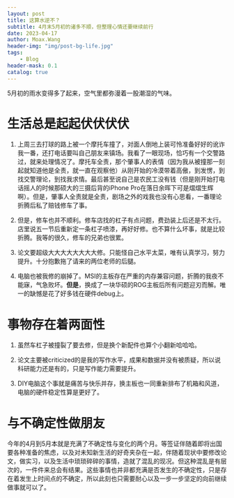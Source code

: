 ```yaml
---
layout: post
title: 这算水逆不？
subtitle: 4月末5月初的诸多不顺，但整理心情还要继续前行
date: 2023-04-17
author: Moax.Wang
header-img: "img/post-bg-life.jpg"
tags:
    - Blog
header-mask: 0.1
catalog: true
---
```


5月初的雨水变得多了起来，空气里都弥漫着一股潮湿的气味。

# 生活总是起起伏伏伏伏

1. 上周三去打球的路上被一个摩托车撞了，对面人倒地上装可怜准备好好的讹诈我一番，还打电话要叫自己朋友来镇场。我看了一眼现场，恰巧有一个交警路过，就来处理情况了。摩托车全责，那个肇事人的表情（因为我从被撞那一刻起就知道他是全责，就一直在观察他）从刚开始的冷漠带着高傲，到发愣，到找交警理论，到找我求情。最后甚至说自己是农民工没有钱（但是刚开始打电话摇人的时候那硕大的三摄后背的iPhone Pro在落日余晖下可是熠熠生辉啊）。但是，肇事人全责就是全责，剧场之外的戏我也没有心思看，一番理论折腾后私了赔钱修车了事。

2. 但是，修车也并不顺利。修车店找的杠子有点问题，费劲装上后还是不太行。店里说五一节后重新定一条杠子喷漆，再好好修。也不算什么坏事，就是比较折腾。我等的很久，修车的兄弟也很累。

3. 论文要超级大大大大大大大大修。只能怪自己水平太菜，唯有认真学习，努力提升。十分抱歉拖了请来的两位老师的后腿。

4. 电脑也被我修的崩掉了。MSI的主板存在严重的内存兼容问题，折腾的我夜不能寐，气急败坏。**但是**，换成了一块华硕的ROG主板后所有问题迎刃而解。唯一的缺憾是花了好多钱在硬件debug上。

# 事物存在着两面性

1. 虽然车杠子被撞裂了要去修，但是换个新配件也算个小翻新哈哈哈。

2. 论文主要被criticized的是我的写作水平，成果和数据并没有被质疑，所以说科研能力还是有的，只是写作能力需要提升。

3. DIY电脑这个事就是痛苦与快乐并存，换主板也一同重新排布了机箱和风道，电脑的硬件稳定性算是更好了。

# 与不确定性做朋友

今年的4月到5月本就是充满了不确定性与变化的两个月。等签证伴随着即将出国要各种准备的焦虑，以及对未知新生活的好奇夹杂在一起，伴随着现状中要修改论文，做实习，以及生活中琐琐碎碎的事情，造就了混乱的现况。但这种混乱是有层次的，一件件来总会有结果。这些事情也并非都充满是否发生的不确定性，只是存在着发生上时间点的不确定，所以此刻也只需要耐心以及一步一步坚定的向前继续做事就可以了。